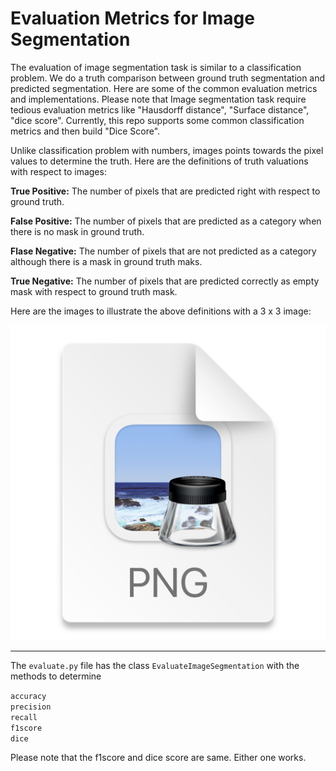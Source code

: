 # Evaluation Metrics for Image Segmentation

The evaluation of image segmentation task is similar to a classification problem. We do a truth comparison between ground truth segmentation and predicted segmentation. Here are some of the common evaluation metrics and implementations. Please note that Image segmentation task require tedious evaluation metrics like "Hausdorff distance", "Surface distance", "dice score". Currently, this repo supports some common classification metrics and then build "Dice Score".

Unlike classification problem with numbers, images points towards the pixel values to determine the truth. Here are the definitions of truth valuations with respect to images:

**True Positive:**
The number of pixels that are predicted right with respect to ground truth.

**False Positive:**
The number of pixels that are predicted as a category when there is no mask in ground truth.

**Flase Negative:**
The number of pixels that are not predicted as a category although there is a mask in ground truth maks.

**True Negative:**
The number of pixels that are predicted correctly as empty mask with respect to ground truth mask.

Here are the images to illustrate the above definitions with a 3 x 3 image:

![img.png](img.png)

---

The `evaluate.py` file has the class `EvaluateImageSegmentation` with the methods to determine 

`accuracy` <br/>
`precision` <br/>
`recall` <br/>
`f1score` <br/>
`dice` <br/>

Please note that the f1score and dice score are same. Either one works.






